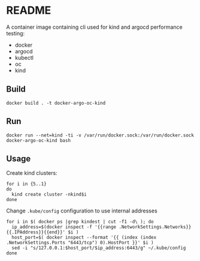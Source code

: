 # README
A container image containing cli used for kind and argocd performance testing:
- docker
- argocd
- kubectl
- oc
- kind

## Build

```
docker build . -t docker-argo-oc-kind
```

## Run
```
docker run --net=kind -ti -v /var/run/docker.sock:/var/run/docker.sock docker-argo-oc-kind bash
```


## Usage

Create kind clusters:
```
for i in {5..1}
do
  kind create cluster -nkind$i
done
```

Change `.kube/config` configuration to use internal addresses

```
for i in $( docker ps |grep kindest | cut -f1 -d\ ); do
  ip_address=$(docker inspect -f '{{range .NetworkSettings.Networks}}{{.IPAddress}}{{end}}' $i )
  host_port=$( docker inspect --format '{{ (index (index .NetworkSettings.Ports "6443/tcp") 0).HostPort }}' $i )
  sed -i "s/127.0.0.1:$host_port/$ip_address:6443/g" ~/.kube/config
done
```
